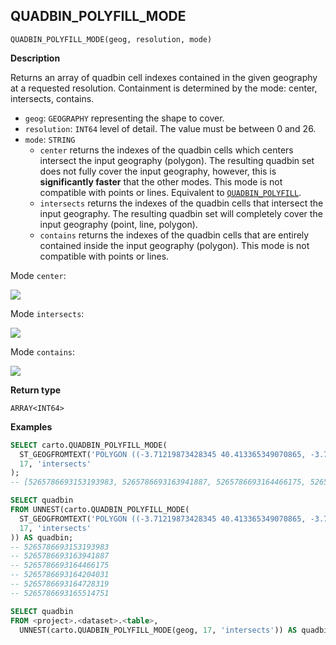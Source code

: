 ## QUADBIN_POLYFILL_MODE

```sql:signature
QUADBIN_POLYFILL_MODE(geog, resolution, mode)
```

**Description**

Returns an array of quadbin cell indexes contained in the given geography at a requested resolution. Containment is determined by the mode: center, intersects, contains.

* `geog`: `GEOGRAPHY` representing the shape to cover.
* `resolution`: `INT64` level of detail. The value must be between 0 and 26.
* `mode`: `STRING`
  * `center` returns the indexes of the quadbin cells which centers intersect the input geography (polygon). The resulting quadbin set does not fully cover the input geography, however, this is **significantly faster** that the other modes. This mode is not compatible with points or lines. Equivalent to [`QUADBIN_POLYFILL`](quadbin#quadbin_polyfill).
  * `intersects` returns the indexes of the quadbin cells that intersect the input geography. The resulting quadbin set will completely cover the input geography (point, line, polygon).
  * `contains` returns the indexes of the quadbin cells that are entirely contained inside the input geography (polygon). This mode is not compatible with points or lines.

Mode `center`:

![](quadbin_polyfill_mode_center.png)

Mode `intersects`:

![](quadbin_polyfill_mode_intersects.png)

Mode `contains`:

![](quadbin_polyfill_mode_contains.png)

**Return type**

`ARRAY<INT64>`

**Examples**

```sql
SELECT carto.QUADBIN_POLYFILL_MODE(
  ST_GEOGFROMTEXT('POLYGON ((-3.71219873428345 40.413365349070865, -3.7144088745117 40.40965661286395, -3.70659828186035 40.409525904775634, -3.71219873428345 40.413365349070865))'),
  17, 'intersects'
);
-- [5265786693153193983, 5265786693163941887, 5265786693164466175, 5265786693164204031, 5265786693164728319, 5265786693165514751]
```

```sql
SELECT quadbin
FROM UNNEST(carto.QUADBIN_POLYFILL_MODE(
  ST_GEOGFROMTEXT('POLYGON ((-3.71219873428345 40.413365349070865, -3.7144088745117 40.40965661286395, -3.70659828186035 40.409525904775634, -3.71219873428345 40.413365349070865))'),
  17, 'intersects'
)) AS quadbin;
-- 5265786693153193983
-- 5265786693163941887
-- 5265786693164466175
-- 5265786693164204031
-- 5265786693164728319
-- 5265786693165514751
```

```sql
SELECT quadbin
FROM <project>.<dataset>.<table>,
  UNNEST(carto.QUADBIN_POLYFILL_MODE(geog, 17, 'intersects')) AS quadbin;
```

